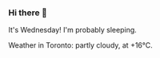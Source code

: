 ### Hi there :wave:

It's Wednesday! I'm probably sleeping.

Weather in Toronto: partly cloudy, at +16°C.
